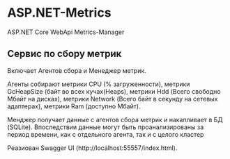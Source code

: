 # ASP.NET-Metrics
ASP.NET Core WebApi Metrics-Manager
## Сервис по сбору метрик

Включает Агентов сбора и Менеджер метрик.

Агенты собирают метрики CPU (% загруженности), метрики  GcHeapSize (байт во всех кучах(Heaps), метрики Hdd (Всего свободно Mбайт на дисках), метрики Network (Всего байт в секунду на сетевых адаптерах), метрики Ram (доступно Мбайт).

Менджер получает данные с агентов сбора метрик и накапливает в БД (SQLite). Впоследствии данные могут быть проанализированы за период времени, как с отдельного агента, так и с целого кластер

Реазиован Swagger UI (http://localhost:55557/index.html).
